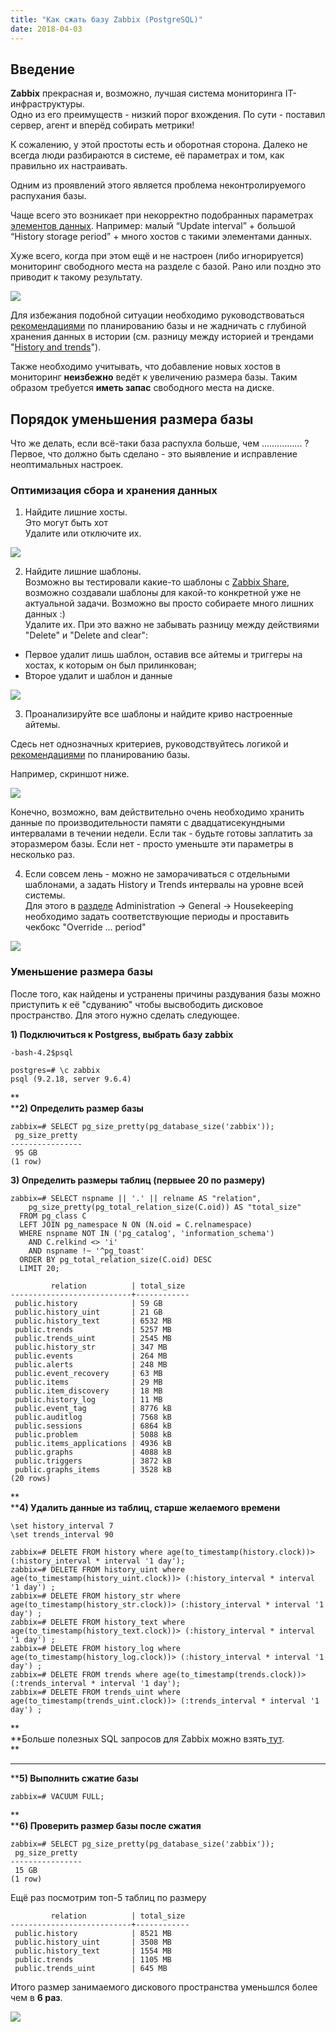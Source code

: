 ```yaml
---
title: "Как сжать базу Zabbix (PostgreSQL)"
date: 2018-04-03
---
```


##  Введение

  
**Zabbix** прекрасная и, возможно, лучшая система мониторинга IT-инфраструктуры.  
Одно из его преимуществ - низкий порог вхождения. По сути - поставил сервер, агент и вперёд собирать метрики!  
  
К сожалению, у этой простоты есть и оборотная сторона. Далеко не всегда люди разбираются в системе, её параметрах и том, как правильно их настраивать.  
  
Одним из проявлений этого является проблема неконтролируемого распухания базы.  
  
Чаще всего это возникает при некорректно подобранных параметрах [элементов данных](https://www.zabbix.com/documentation/3.0/manual/config/items/item). Например: малый “Update interval” + большой “History storage period” + много хостов с такими элементами данных.  
  
Хуже всего, когда при этом ещё и не настроен (либо игнорируется) мониторинг свободного места на разделе с базой. Рано или поздно это приводит к такому результату.  
  


  


[![](https://blogger.googleusercontent.com/img/b/R29vZ2xl/AVvXsEiF3kbOlybJGAn1u3tNw8PmCUPpA-d5rajMdx3vsXo12i0Ekw3SDM3zPRMdBhX6RDngdrvpD0CSmqU0FTGWL7xYpwlV9KkCOesBr9rIyaCIrJdwTnzWq7S6Owye1QpA1OyuoqURK_tuNDwf/s640/pgsql+disk+space+usage+1.jpg)](/images/pgsql+disk+space+usage+1.jpg)

  
  
Для избежания подобной ситуации необходимо руководствоваться [рекомендациями](https://www.zabbix.com/documentation/3.0/manual/installation/requirements#database_size "https://www.zabbix.com/documentation/3.0/manual/installation/requirements#database_size") по планированию базы и не жадничать с глубиной хранения данных в истории (см. разницу между историей и трендами "[History and trends](https://www.zabbix.com/documentation/3.0/manual/config/items/history_and_trends)").  
  
Также необходимо учитывать, что добавление новых хостов в мониторинг **неизбежно** ведёт к увеличению размера базы. Таким образом требуется **иметь запас** свободного места на диске.  
  


##  Порядок уменьшения размера базы

  


Что же делать, если всё-таки база распухла больше, чем ................ ?  
Первое, что должно быть сделано - это выявление и исправление неоптимальных настроек.  
  


###  Оптимизация сбора и хранения данных

  


1) Найдите лишние хосты.  
Это могут быть хот  
Удалите или отключите их.  


[![](https://blogger.googleusercontent.com/img/b/R29vZ2xl/AVvXsEimsqaU7ywIV7wnCIFHocRZoPnuqvWpZ4L_pB0JqO3PRewP7sRXFAkx_2I6pFZW_vhTP6ws_bhLo9qPkJ83M1KPRkaWfIJrTIjFJY4UVq-CBeDVDjiM4MtPxDp4l4QwKwiXNN0DT9is5dE7/s400/disable+or+delete+host.jpg)](/images/disable+or+delete+host.jpg)

  
  
2) Найдите лишние шаблоны.  
Возможно вы тестировали какие-то шаблоны с [Zabbix Share](https://share.zabbix.com/), возможно создавали шаблоны для какой-то конкретной уже не актуальной задачи. Возможно вы просто собираете много лишних данных :)  
 Удалите их. При это важно не забывать разницу между действиями "Delete" и "Delete and clear":  
  


  * Первое удалит лишь шаблон, оставив все айтемы и триггеры на хостах, к которым он был прилинкован;
  * Второе удалит и шаблон и данные



[![](https://blogger.googleusercontent.com/img/b/R29vZ2xl/AVvXsEjmjojNBmR8wTbrwqasx8DZIBeMYqIUXewtjJ19eZT_RO_fd8gUpSf8Q4cXMfbSffNJyfhtM-PNiIATfMNpZyMG3JB3tzXRdQgGVD8JDsIPtMUn3J5pxHRsL_ACCQ-lNapIj1uTQrIElJ1o/s400/delete+template.jpg)](/images/delete+template.jpg)

  


3) Проанализируйте все шаблоны и найдите криво настроенные айтемы. 

Сдесь нет однозначных критериев, руководствуйтесь логикой и [рекомендациями](https://www.zabbix.com/documentation/3.0/manual/installation/requirements#database_size "https://www.zabbix.com/documentation/3.0/manual/installation/requirements#database_size") по планированию базы.

  


Например, скриншот ниже.

  


  


[![](https://blogger.googleusercontent.com/img/b/R29vZ2xl/AVvXsEi8Im1TuMKqpQBLuN1vpJP5E6JNdYXMZmoX3FcgzqXka_F1bjdOycAyMfY4QV3IIeh_FdWeed5TOgGXUWkR1wOvhg4eeZyC5EoiOP_kCQw1dytRBmjSLxiKAv7DIgTnQSL5VBjmwk7DyWuJ/s640/bad+template.jpg)](/images/bad+template.jpg)

  
Конечно, возможно, вам действительно очень необходимо хранить данные по производительности памяти с двадцатисекундными интервалами в течении недели. Если так - будьте готовы заплатить за эторазмером базы. Если нет - просто уменьште эти параметры в несколько раз.  
  
4) Если совсем лень - можно не заморачиваться с отдельными шаблонами, а задать History и Trends интервалы на уровне всей системы.  
Для этого в [разделе](https://www.zabbix.com/documentation/3.4/manual/web_interface/frontend_sections/administration/general) Administration -> General -> Housekeeping необходимо задать соответствующие периоды и проставить чекбокс "Override ... period"  
  


[![](/images/override+houskeeping.jpg)](/images/override+houskeeping.jpg)

  


###  Уменьшение размера базы

После того, как найдены и устранены причины раздувания базы можно приступить к её "сдуванию" чтобы высвободить дисковое пространство. Для этого нужно сделать следующее.

  


  


**1) Подключиться к Postgress, выбрать базу zabbix**  

    
    
    -bash-4.2$psql
    
    postgres=# \c zabbix
    psql (9.2.18, server 9.6.4)
    
    
    

**  
****2) Определить размер базы**   

    
    
    zabbix=# SELECT pg_size_pretty(pg_database_size('zabbix'));
     pg_size_pretty
    ----------------
     95 GB
    (1 row)
    
    
    
    
    
    

**3) Определить размеры таблиц (первыее 20 по размеру)**   

    
    
    zabbix=# SELECT nspname || '.' || relname AS "relation",
        pg_size_pretty(pg_total_relation_size(C.oid)) AS "total_size"
      FROM pg_class C
      LEFT JOIN pg_namespace N ON (N.oid = C.relnamespace)
      WHERE nspname NOT IN ('pg_catalog', 'information_schema')
        AND C.relkind <> 'i'
        AND nspname !~ '^pg_toast'
      ORDER BY pg_total_relation_size(C.oid) DESC
      LIMIT 20;
    
             relation          | total_size
    ---------------------------+------------
     public.history            | 59 GB
     public.history_uint       | 21 GB
     public.history_text       | 6532 MB
     public.trends             | 5257 MB
     public.trends_uint        | 2545 MB
     public.history_str        | 347 MB
     public.events             | 264 MB
     public.alerts             | 248 MB
     public.event_recovery     | 63 MB
     public.items              | 29 MB
     public.item_discovery     | 18 MB
     public.history_log        | 11 MB
     public.event_tag          | 8776 kB
     public.auditlog           | 7568 kB
     public.sessions           | 6864 kB
     public.problem            | 5088 kB
     public.items_applications | 4936 kB
     public.graphs             | 4088 kB
     public.triggers           | 3872 kB
     public.graphs_items       | 3528 kB
    (20 rows)
    
    
    

**  
****4) Удалить данные из таблиц, старше желаемого времени**   
  

    
    
    \set history_interval 7
    \set trends_interval 90
    
    zabbix=# DELETE FROM history where age(to_timestamp(history.clock))> (:history_interval * interval '1 day');
    zabbix=# DELETE FROM history_uint where age(to_timestamp(history_uint.clock))> (:history_interval * interval '1 day') ;
    zabbix=# DELETE FROM history_str where age(to_timestamp(history_str.clock))> (:history_interval * interval '1 day') ;
    zabbix=# DELETE FROM history_text where age(to_timestamp(history_text.clock))> (:history_interval * interval '1 day') ;
    zabbix=# DELETE FROM history_log where age(to_timestamp(history_log.clock))> (:history_interval * interval '1 day') ;
    zabbix=# DELETE FROM trends where age(to_timestamp(trends.clock))> (:trends_interval * interval '1 day');
    zabbix=# DELETE FROM trends_uint where age(to_timestamp(trends_uint.clock))> (:trends_interval * interval '1 day') ;

**  
**Больше полезных SQL запросов для Zabbix можно взять[ тут](https://github.com/DeV1L/zabbix-sql).  
**  
****  
****5) Выполнить сжатие базы**   

    
    
    zabbix=# VACUUM FULL;
    
    
    
    

**  
****6) Проверить размер базы после сжатия**   
  

    
    
    zabbix=# SELECT pg_size_pretty(pg_database_size('zabbix'));
     pg_size_pretty
    ----------------
     15 GB
    (1 row)
    
    
    

Ещё раз посмотрим топ-5 таблиц по размеру

  

    
    
             relation          | total_size
    ---------------------------+------------
     public.history            | 8521 MB
     public.history_uint       | 3508 MB
     public.history_text       | 1554 MB
     public.trends             | 1105 MB
     public.trends_uint        | 645 MB
    
    
    
    
    
    

Итого размер занимаемого дискового пространства уменьшлся более чем в **6 раз**.

[![](/images/pgsql+disk+space+usage+2.jpg)](/images/pgsql+disk+space+usage+2.jpg)
    
    
    
